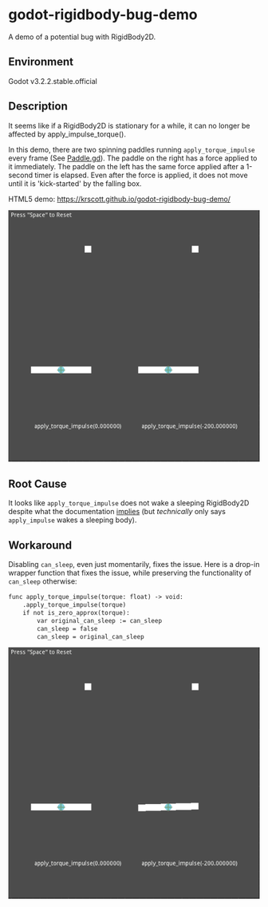 # godot-rigidbody-bug-demo
A demo of a potential bug with RigidBody2D.

## Environment
Godot v3.2.2.stable.official

## Description
It seems like if a RigidBody2D is stationary for a while, it can no longer be affected by apply_impulse_torque().

In this demo, there are two spinning paddles running `apply_torque_impulse` every frame (See [Paddle.gd](Paddle.gd)).
The paddle on the right has a force applied to it immediately.
The paddle on the left has the same force applied after a 1-second timer is elapsed. Even after the force is applied,
it does not move until it is 'kick-started' by the falling box.

HTML5 demo: https://krscott.github.io/godot-rigidbody-bug-demo/

![demo gif](https://github.com/krscott/godot-rigidbody-bug-demo/blob/master/demo.gif?raw=true)


## Root Cause
It looks like `apply_torque_impulse` does not wake a sleeping RigidBody2D despite what the documentation [implies](https://docs.godotengine.org/en/stable/classes/class_rigidbody2d.html#class-rigidbody2d-property-sleeping) (but *technically* only says `apply_impulse` wakes a sleeping body).

## Workaround
Disabling `can_sleep`, even just momentarily, fixes the issue. Here is a drop-in wrapper function that fixes the issue, while preserving the functionality of `can_sleep` otherwise:
```
func apply_torque_impulse(torque: float) -> void:
	.apply_torque_impulse(torque)
	if not is_zero_approx(torque):
		var original_can_sleep := can_sleep
		can_sleep = false
		can_sleep = original_can_sleep
```

![fixed demo gif](https://github.com/krscott/godot-rigidbody-bug-demo/blob/master/demo-workaround.gif?raw=true)
